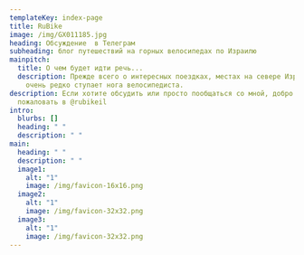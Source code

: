 ```yaml
---
templateKey: index-page
title: RuBike
image: /img/GX011185.jpg
heading: Обсуждение  в Телеграм
subheading: блог путешествий на горных велосипедах по Израилю
mainpitch:
  title: О чем будет идти речь...
  description: Прежде всего о интересных поездках, местах на севере Израиля, где
    очень редко ступает нога велосипедиста.
description: Если хотите обсудить или просто пообщаться со мной, добро
  пожаловать в @rubikeil
intro:
  blurbs: []
  heading: " "
  description: " "
main:
  heading: " "
  description: " "
  image1:
    alt: "1"
    image: /img/favicon-16x16.png
  image2:
    alt: "1"
    image: /img/favicon-32x32.png
  image3:
    alt: "1"
    image: /img/favicon-32x32.png
---
```

